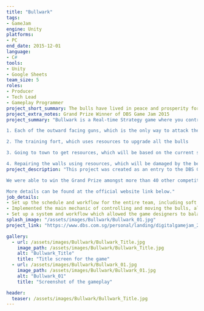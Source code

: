 ```yaml
---
title: "Bullwark"
tags: 
- GameJam
engine: Unity
platforms: 
- PC
end_date: 2015-12-01
language: 
- C#
tools: 
- Unity
- Google Sheets
team_size: 5
roles: 
- Producer
- Tech Lead
- Gameplay Programmer
project_short_summary: The bulls have lived in peace and prosperity for generations, but the jealous bears have come to bring them down. Play as five adorable bulls and defend your home from waves of evil bears. Collect resources, manage your fort and shoot down enemies in this unique base-defense strategy game!
project_extra_notes: Grand Prize Winner of DBS Game Jam 2015
project_summary: "Bullwark is a Real-time Strategy game where you control a team of bulls in order to protect a fort from Bear attacks, by manning the turrets while managing your resources. You can send a bull to take care of one aspect of the fort:

1. Each of the outward facing guns, which is the only way to attack the intruding bears.

2. The training fort, which uses resources to upgrade all the bulls

3. Going to town to get resources, which will be based on the current state of the town, and the bull you sent out.

4. Repairing the walls using resources, which will be damaged by the bears."
project_description: "This project was created as an entry to the DBS Game Jam 2015 under the theme of The Bears and the Bulls, and had to be made within 3 days. All assets, from graphics, to sounds, to scripts, were created from scratch within that time.  

We were able to win the Grand Prize amongst more than 40 other competitors from other Singapore schools nationwide.  

More details can be found at the official website link below."
job_details: 
- Set up the schedule and workflow for the entire team, including soft milestones, progress updates, and scoping.
- Implemented the main mechanic of controlling and moving the bulls, along with the ability to interact with objects such as the Turrets and the Walls.
- Set up a system and workflow which allowed the game designers to balance the stats of the game using Google Sheets and no code. This included details about the waves, and each individual bull's information.
splash_image: "/assets/images/Bullwark/Bullwark_01.jpg"
project_link: "https://www.dbs.com.sg/personal/landing/digitalgamejam_2015/bullwark.html"

gallery:
  - url: /assets/images/Bullwark/Bullwark_Title.jpg
    image_path: /assets/images/Bullwark/Bullwark_Title.jpg
    alt: "Bullwark_Title"
    title: "Title screen for the game"
  - url: /assets/images/Bullwark/Bullwark_01.jpg
    image_path: /assets/images/Bullwark/Bullwark_01.jpg
    alt: "Bullwark_01"
    title: "Screenshot of the gameplay"

header:
  teaser: /assets/images/Bullwark/Bullwark_Title.jpg
---
```

